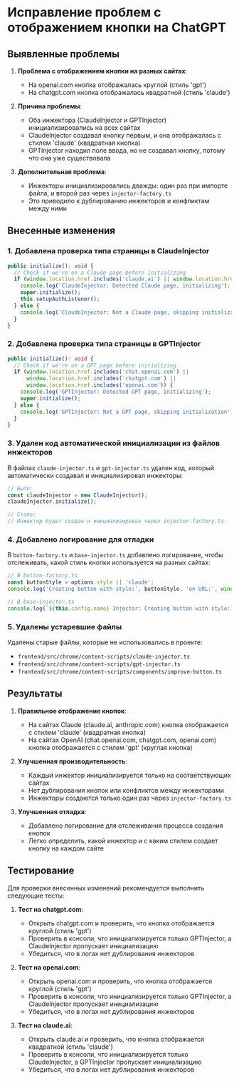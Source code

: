 # Исправление проблем с отображением кнопки на ChatGPT

## Выявленные проблемы

1. **Проблема с отображением кнопки на разных сайтах**:
   - На openai.com кнопка отображалась круглой (стиль 'gpt')
   - На chatgpt.com кнопка отображалась квадратной (стиль 'claude')

2. **Причина проблемы**:
   - Оба инжектора (ClaudeInjector и GPTInjector) инициализировались на всех сайтах
   - ClaudeInjector создавал кнопку первым, и она отображалась с стилем 'claude' (квадратная кнопка)
   - GPTInjector находил поле ввода, но не создавал кнопку, потому что она уже существовала

3. **Дополнительная проблема**:
   - Инжекторы инициализировались дважды: один раз при импорте файла, и второй раз через `injector-factory.ts`
   - Это приводило к дублированию инжекторов и конфликтам между ними

## Внесенные изменения

### 1. Добавлена проверка типа страницы в ClaudeInjector

```typescript
public initialize(): void {
  // Check if we're on a Claude page before initializing
  if (window.location.href.includes('claude.ai') || window.location.href.includes('anthropic.com')) {
    console.log('ClaudeInjector: Detected Claude page, initializing');
    super.initialize();
    this.setupAuthListener();
  } else {
    console.log('ClaudeInjector: Not a Claude page, skipping initialization');
  }
}
```

### 2. Добавлена проверка типа страницы в GPTInjector

```typescript
public initialize(): void {
  // Check if we're on a GPT page before initializing
  if (window.location.href.includes('chat.openai.com') || 
      window.location.href.includes('chatgpt.com') || 
      window.location.href.includes('openai.com')) {
    console.log('GPTInjector: Detected GPT page, initializing');
    super.initialize();
  } else {
    console.log('GPTInjector: Not a GPT page, skipping initialization');
  }
}
```

### 3. Удален код автоматической инициализации из файлов инжекторов

В файлах `claude-injector.ts` и `gpt-injector.ts` удален код, который автоматически создавал и инициализировал инжекторы:

```typescript
// Было:
const claudeInjector = new ClaudeInjector();
claudeInjector.initialize();

// Стало:
// Инжектор будет создан и инициализирован через injector-factory.ts
```

### 4. Добавлено логирование для отладки

В `button-factory.ts` и `base-injector.ts` добавлено логирование, чтобы отслеживать, какой стиль кнопки используется на разных сайтах:

```typescript
// В button-factory.ts
const buttonStyle = options.style || 'claude';
console.log('Creating button with style:', buttonStyle, 'on URL:', window.location.href);

// В base-injector.ts
console.log(`${this.config.name} Injector: Creating button with style:`, this.config.buttonStyle, 'on URL:', window.location.href);
```

### 5. Удалены устаревшие файлы

Удалены старые файлы, которые не использовались в проекте:
- `frontend/src/chrome/content-scripts/claude-injector.ts`
- `frontend/src/chrome/content-scripts/gpt-injector.ts`
- `frontend/src/chrome/content-scripts/components/improve-button.ts`

## Результаты

1. **Правильное отображение кнопок**:
   - На сайтах Claude (claude.ai, anthropic.com) кнопка отображается с стилем 'claude' (квадратная кнопка)
   - На сайтах OpenAI (chat.openai.com, chatgpt.com, openai.com) кнопка отображается с стилем 'gpt' (круглая кнопка)

2. **Улучшенная производительность**:
   - Каждый инжектор инициализируется только на соответствующих сайтах
   - Нет дублирования кнопок или конфликтов между инжекторами
   - Инжекторы создаются только один раз через `injector-factory.ts`

3. **Улучшенная отладка**:
   - Добавлено логирование для отслеживания процесса создания кнопок
   - Легко определить, какой инжектор и с каким стилем создает кнопку на каждом сайте

## Тестирование

Для проверки внесенных изменений рекомендуется выполнить следующие тесты:

1. **Тест на chatgpt.com**:
   - Открыть chatgpt.com и проверить, что кнопка отображается круглой (стиль 'gpt')
   - Проверить в консоли, что инициализируется только GPTInjector, а ClaudeInjector пропускает инициализацию
   - Убедиться, что в логах нет дублирования инжекторов

2. **Тест на openai.com**:
   - Открыть openai.com и проверить, что кнопка отображается круглой (стиль 'gpt')
   - Проверить в консоли, что инициализируется только GPTInjector, а ClaudeInjector пропускает инициализацию
   - Убедиться, что в логах нет дублирования инжекторов

3. **Тест на claude.ai**:
   - Открыть claude.ai и проверить, что кнопка отображается квадратной (стиль 'claude')
   - Проверить в консоли, что инициализируется только ClaudeInjector, а GPTInjector пропускает инициализацию
   - Убедиться, что в логах нет дублирования инжекторов
